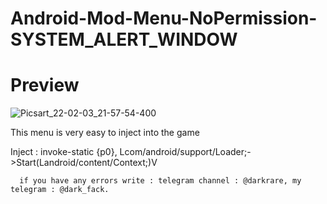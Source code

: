 # Android-Mod-Menu-NoPermission-SYSTEM_ALERT_WINDOW

# Preview
![Picsart_22-02-03_21-57-54-400](https://user-images.githubusercontent.com/89693960/152410816-24c92b26-ca75-46cd-bf1f-1d81b244a65c.png)

This menu is very easy to inject into the game
 
Inject :  invoke-static {p0}, Lcom/android/support/Loader;->Start(Landroid/content/Context;)V

      if you have any errors write : telegram channel : @darkrare, my telegram : @dark_fack.
